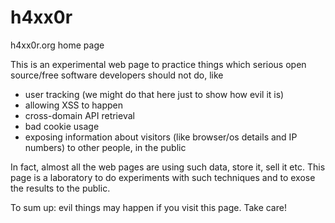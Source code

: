 # h4xx0r
h4xx0r.org home page

This is an experimental web page to practice things which serious open source/free software developers should not do, like

- user tracking (we might do that here just to show how evil it is)
- allowing XSS to happen
- cross-domain API retrieval
- bad cookie usage
- exposing information about visitors (like browser/os details and IP numbers) to other people, in the public

In fact, almost all the web pages are using such data, store it, sell it etc.
This page is a laboratory to do experiments with such techniques and to exose the results to the public.

To sum up: evil things may happen if you visit this page. Take care!
